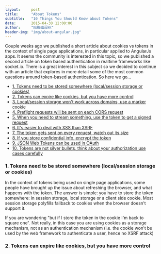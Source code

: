 ```yaml
---
layout:     post
title:      "About Tokens"
subtitle:   "10 Things You Should Know about Tokens"
date:       2015-04-30 12:00:00
author:     "暗梅幽闻花"
header-img: "img/about-angular.jpg"
---
```

<p>Couple weeks ago we published a short article about cookies vs tokens in the context of single page applications, in particular applied to AngularJs apps. It seems the community is interested in this topic, so we published a second article on token based authentication in realtime frameworks like socket.io. There is a great interest in this subject so we decided to continue with an article that explores in more detail some of the most common questions around token-based authentication. So here we go...</p>

<ul>
<li><a href="#token_storage">1. Tokens need to be stored somewhere (local/session storage or cookies)</a></li>
<li><a href="#token_storage">2. Tokens can expire like cookies, but you have more control</a></li>
<li><a href="#token_storage">3. Local/session storage won't work across domains, use a marker cookie</a></li>
<li><a href="#token_storage">4. Preflight requests will be sent on each CORS request</a></li>
<li><a href="#token_storage">5. When you need to stream something, use the token to get a signed request</a></li>
<li><a href="#token_storage">6. It's easier to deal with XSS than XSRF</a></li>
<li><a href="#token_storage">7. The token gets sent on every request, watch out its size</a></li>
<li><a href="#token_storage">8. If you store confidential info, encrypt the token</a></li>
<li><a href="#token_storage">9. JSON Web Tokens can be used in OAuth</a></li>
<li><a href="#token_storage">10. Tokens are not silver bullets, think about your authorization use cases carefully</a></li>
</ul>


<h3 id="token_storage">1. Tokens need to be stored somewhere (local/session storage or cookies)</h3>
<p>In the context of tokens being used on single page applications, some people have brought up the issue about refreshing the browser, and what happens with the token. The answer is simple: you have to store the token somewhere: in session storage, local storage or a client side cookie. Most session storage polyfills fallback to cookies when the browser doesn't support it.</p>
<p>If you are wondering "but if I store the token in the cookie I'm back to square one". Not really, in this case you are using cookies as a storage mechanism, not as an authentication mechanism (i.e. the cookie won't be used by the web framework to authenticate a user, hence no XSRF attack)</p>

<h3>2. Tokens can expire like cookies, but you have more control</h3>
